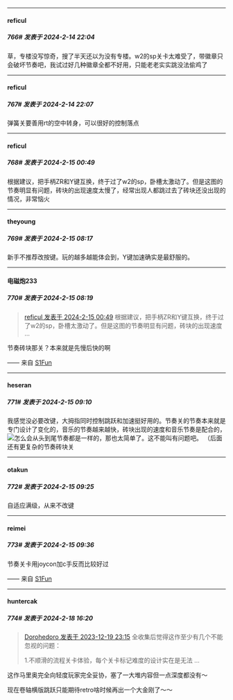 
*****

####  reficul  
##### 766#       发表于 2024-2-14 22:04

草，专楼没写惊奇，搜了半天还以为没有专楼。w2的sp关卡太难受了，带徽章只会破坏节奏吧，我试过好几种徽章全都不好用，只能老老实实跳没法偷鸡了

*****

####  reficul  
##### 767#       发表于 2024-2-14 22:07

弹簧关要善用rt的空中转身，可以很好的控制落点


*****

####  reficul  
##### 768#       发表于 2024-2-15 00:49

根据建议，把手柄ZR和Y键互换，终于过了w2的sp，卧槽太激动了。但是这图的节奏明显有问题，砖块的出现速度太慢了，经常出现人都跳过去了砖块还没出现的情况，非常恼火


*****

####  theyoung  
##### 769#       发表于 2024-2-15 08:17

新手不推荐改按键。玩的越多越能体会到，Y键加速确实是最舒服的。

*****

####  电磁炮233  
##### 770#       发表于 2024-2-15 08:19

<blockquote><a href="httphttps://bbs.saraba1st.com/2b/forum.php?mod=redirect&amp;goto=findpost&amp;pid=63963437&amp;ptid=2141052" target="_blank">reficul 发表于 2024-2-15 00:49</a>
根据建议，把手柄ZR和Y键互换，终于过了w2的sp，卧槽太激动了。但是这图的节奏明显有问题，砖块的出现速度 ...</blockquote>
节奏砖块那关？本来就是先慢后快的啊

—— 来自 [S1Fun](https://s1fun.koalcat.com)


*****

####  heseran  
##### 771#       发表于 2024-2-15 09:10

我感觉没必要改键，大拇指同时控制跳跃和加速挺好用的。节奏关的节奏本来就是专门设计了变化的，音乐的节奏越来越快，砖块出现的速度和音乐节奏是配合的，<img src="https://static.saraba1st.com/image/smiley/face2017/067.png" referrerpolicy="no-referrer">怎么会从头到尾节奏都是一样的，那也太简单了。这不能叫有问题吧。
（后面还有更复杂的节奏砖块关


*****

####  otakun  
##### 772#       发表于 2024-2-15 09:25

自适应满级，从来不改键


*****

####  reimei  
##### 773#       发表于 2024-2-15 09:36

节奏关卡用joycon加c手反而比较好过

—— 来自 [S1Fun](https://s1fun.koalcat.com)

*****

####  huntercak  
##### 774#       发表于 2024-2-18 16:20

<blockquote><a href="httphttps://bbs.saraba1st.com/2b/forum.php?mod=redirect&amp;goto=findpost&amp;pid=63381504&amp;ptid=2141052" target="_blank">Dorohedoro 发表于 2023-12-19 23:15</a>
全收集后觉得这作至少有几个不能忽视的问题：

1.不顺滑的流程关卡体验，每个关卡标记难度的设计实在是无法 ...</blockquote>
这作马里奥完全向轻度玩家完全妥协，塞了一大堆内容但一点深度都没有～

现在卷轴横版跳跃只能期待retro啥时候再出一个大金刚了～～

